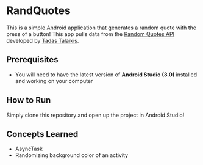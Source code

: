 # RandQuotes
This is a simple Android application that generates a random quote with the press of a button! 
This app pulls data from the [Random Quotes API](https://talaikis.com/random_quotes_api/) developed by [Tadas Talaikis](https://talaikis.com/). 

## Prerequisites
- You will need to have the latest version of **Android Studio (3.0)** installed and working on your computer

## How to Run
Simply clone this repository and open up the project in Android Studio!

## Concepts Learned
- AsyncTask 
- Randomizing background color of an activity

